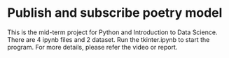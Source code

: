 # Publish and subscribe poetry model

This is the mid-term project for Python and Introduction to Data Science. There are 4 ipynb files and 2 dataset. Run the tkinter.ipynb to start the program. For more details, please refer the video or report. 


